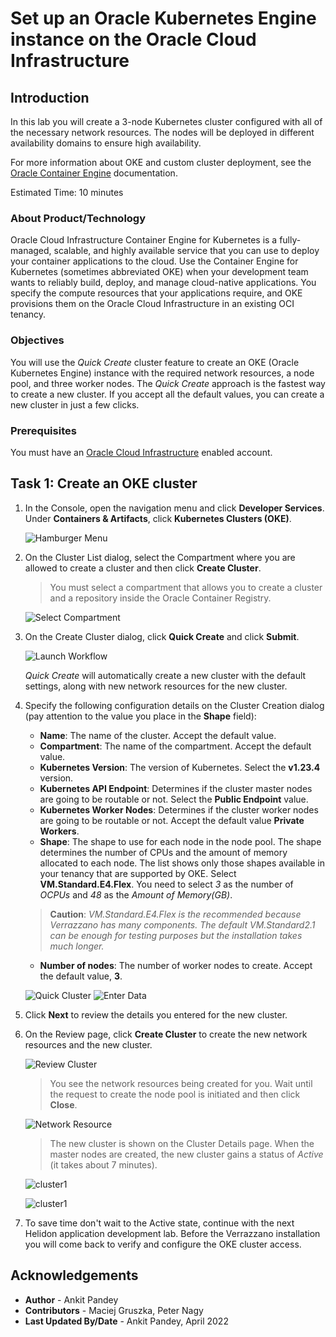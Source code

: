 # Set up an Oracle Kubernetes Engine instance on the Oracle Cloud Infrastructure

## Introduction

In this lab you will create a 3-node Kubernetes cluster configured with all of the necessary network resources. The nodes will be deployed in different availability domains to ensure high availability.

For more information about OKE and custom cluster deployment, see the [Oracle Container Engine](https://docs.cloud.oracle.com/iaas/Content/ContEng/Concepts/contengoverview.htm) documentation.

Estimated Time: 10 minutes

### About Product/Technology

Oracle Cloud Infrastructure Container Engine for Kubernetes is a fully-managed, scalable, and highly available service that you can use to deploy your container applications to the cloud. Use the Container Engine for Kubernetes (sometimes abbreviated OKE) when your development team wants to reliably build, deploy, and manage cloud-native applications. You specify the compute resources that your applications require, and OKE provisions them on the Oracle Cloud Infrastructure in an existing OCI tenancy.

### Objectives

You will use the *Quick Create* cluster feature to create an OKE (Oracle Kubernetes Engine) instance with the required network resources, a node pool, and three worker nodes. The *Quick Create* approach is the fastest way to create a new cluster. If you accept all the default values, you can create a new cluster in just a few clicks.


### Prerequisites

You must have an [Oracle Cloud Infrastructure](https://cloud.oracle.com/en_US/cloud-infrastructure) enabled account.


## Task 1: Create an OKE cluster


1. In the Console, open the navigation menu and click **Developer Services**. Under **Containers & Artifacts**, click **Kubernetes Clusters (OKE)**.

    ![Hamburger Menu](images/menu.png)

2. On the Cluster List dialog, select the Compartment where you are allowed to create a cluster and then click **Create Cluster**.

    > You must select a compartment that allows you to create a cluster and a repository inside the Oracle Container Registry.

    ![Select Compartment](images/select-compartment.png)

3. On the Create Cluster dialog, click **Quick Create** and click **Submit**.

    ![Launch Workflow](images/launch-workflow.png)

    *Quick Create* will automatically create a new cluster with the default settings, along with new network resources for the new cluster.

4. Specify the following configuration details on the Cluster Creation dialog (pay attention to the value you place in the **Shape** field):

    * **Name**: The name of the cluster. Accept the default value.
    * **Compartment**: The name of the compartment. Accept the default value.
    * **Kubernetes Version**: The version of Kubernetes. Select the **v1.23.4** version.
    * **Kubernetes API Endpoint**: Determines if the cluster master nodes are going to be routable or not. Select the **Public Endpoint** value.
    * **Kubernetes Worker Nodes**: Determines if the cluster worker nodes are going to be routable or not. Accept the default value **Private Workers**.
    * **Shape**: The shape to use for each node in the node pool. The shape determines the number of CPUs and the amount of memory allocated to each node. The list shows only those shapes available in your tenancy that are supported by OKE. Select **VM.Standard.E4.Flex**. You need to select *3* as the number of *OCPUs* and *48* as the *Amount of Memory(GB)*.<br>
    > **Caution**: *VM.Standard.E4.Flex is the recommended because Verrazzano has many components. The default VM.Standard2.1 can be enough for testing purposes but the installation takes much longer.*

    * **Number of nodes**: The number of worker nodes to create. Accept the default value, **3**.

    ![Quick Cluster](images/quickcluster.png)
    ![Enter Data](images/cluster-shape.png)

5. Click **Next** to review the details you entered for the new cluster.


6. On the Review page, click **Create Cluster** to create the new network resources and the new cluster.

    ![Review Cluster](images/reviewcluster.png)

    > You see the network resources being created for you. Wait until the request to create the node pool is initiated and then click **Close**.

    ![Network Resource](images/network-creation.png)

    > The new cluster is shown on the Cluster Details page. When the master nodes are created, the new cluster gains a status of *Active* (it takes about 7 minutes).

    ![cluster1](images/cluster-provision.png)

    ![cluster1](images/cluster-active.png)

7. To save time don't wait to the Active state, continue with the next Helidon application development lab. Before the Verrazzano installation you will come back to verify and configure the OKE cluster access.

## Acknowledgements

* **Author** -  Ankit Pandey
* **Contributors** - Maciej Gruszka, Peter Nagy
* **Last Updated By/Date** - Ankit Pandey, April 2022
